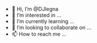- 👋 Hi, I’m @DJlegna
- 👀 I’m interested in ...
- 🌱 I’m currently learning ...
- 💞️ I’m looking to collaborate on ...
- 📫 How to reach me ...

<!---
DJlegna/DJlegna is a ✨ special ✨ repository because its `README.md` (this file) appears on your GitHub profile.
You can click the Preview link to take a look at your changes.
--->
